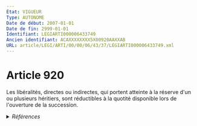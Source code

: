 ```yaml
---
État: VIGUEUR
Type: AUTONOME
Date de début: 2007-01-01
Date de fin: 2999-01-01
Identifiant: LEGIARTI000006433749
Ancien identifiant: ACAXXXXXXXX5X00920AAXXAB
URL: article/LEGI/ARTI/00/00/06/43/37/LEGIARTI000006433749.xml
---
```


<h1>Article 920</h1>

Les libéralités, directes ou indirectes, qui portent atteinte à la réserve d'un
ou plusieurs héritiers, sont réductibles à la quotité disponible lors de
l'ouverture de la succession.


<details>
  <summary><em>Références</em></summary>

  <h2>Articles faisant référence à l'article</h2>
  
  <ul>
    <li>
      <a href="https://legal.tricoteuses.fr//redirection/LEGIARTI000006284843?vers=git&vers=legifrance">LOI n° 2006-728 du 23 juin 2006 portant réforme des successions et des libéralités - article 9 ENTIEREMENT_MODIF</a> MODIFICATION cible
    </li>
    <li>
      <a href="https://legal.tricoteuses.fr//redirection/LEGIARTI000006284845?vers=git&vers=legifrance">LOI n° 2006-728 du 23 juin 2006 portant réforme des successions et des libéralités - article 11 ENTIEREMENT_MODIF</a> MODIFICATION cible
    </li>
    <li>
      <a href="https://legal.tricoteuses.fr//redirection/LEGIARTI000006284847?vers=git&vers=legifrance">LOI n° 2006-728 du 23 juin 2006 portant réforme des successions et des libéralités - article 13 ENTIEREMENT_MODIF</a> MODIFICATION cible
    </li>
  </ul>
  
  <h2>Références faites par l'article</h2>
  
  <ul>
    <li>
      CODIFICATION source Loi 1803-05-03
    </li>
    <li>
      2006-06-23 MODIFICATION source <a href="https://legal.tricoteuses.fr//redirection/LEGIARTI000006284845?vers=git&vers=legifrance">LOI n° 2006-728 du 23 juin 2006 portant réforme des successions et des libéralités - article 11 ENTIEREMENT_MODIF</a>
    </li>
    <li>
      2006-06-23 MODIFICATION source <a href="https://legal.tricoteuses.fr//redirection/LEGIARTI000006284847?vers=git&vers=legifrance">LOI n° 2006-728 du 23 juin 2006 portant réforme des successions et des libéralités - article 13 ENTIEREMENT_MODIF</a>
    </li>
    <li>
      2006-06-23 MODIFICATION source <a href="https://legal.tricoteuses.fr//redirection/LEGIARTI000006284843?vers=git&vers=legifrance">LOI n° 2006-728 du 23 juin 2006 portant réforme des successions et des libéralités - article 9 ENTIEREMENT_MODIF</a>
    </li>
    <li>
      2008-12-22 CITATION cible <a href="https://legal.tricoteuses.fr//redirection/LEGIARTI000044929395?vers=git&vers=legifrance">Décret n° 2008-1484 du 22 décembre 2008 relatif aux actes de gestion du patrimoine des personnes placées en curatelle ou en tutelle, et pris en application des articles 452, 496 et 502 du code civil - article Annexe 1 AUTONOME VIGUEUR, en vigueur depuis le 2022-01-01</a>
    </li>
  </ul>
</details>
